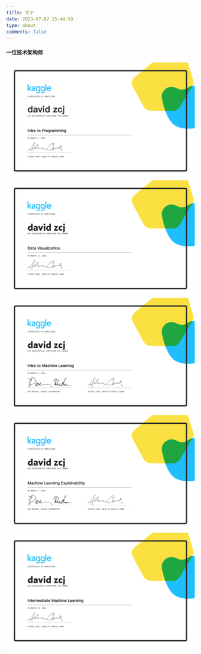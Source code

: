 ```yaml
---
title: 关于
date: 2023-07-07 15:44:59
type: about
comments: false
---
```


#### 一位技术架构师

![](images/Intro_to_Programming.png)
![](images/Data_Visualization.png)
![](images/Machine_Learning.png)
![](images/Machine_Learning_Explainability.png)
![](images/Intermediate_Machine_Learning.png)

